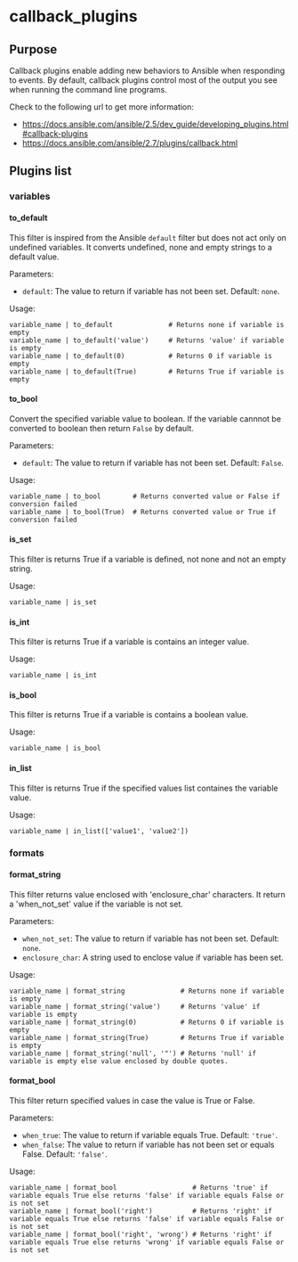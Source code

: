 # callback_plugins

## Purpose

Callback plugins enable adding new behaviors to Ansible when responding to events. By default, callback plugins control most of the output you see when running the command line programs.

Check to the following url to get more information:

* https://docs.ansible.com/ansible/2.5/dev_guide/developing_plugins.html#callback-plugins
* https://docs.ansible.com/ansible/2.7/plugins/callback.html

## Plugins list

### variables

#### to_default

This filter is inspired from the Ansible `default` filter but does not act only on undefined variables. It converts undefined, none and empty strings to a default value.

Parameters:

* `default`: The value to return if variable has not been set. Default: `none`.

Usage:

```jinja
variable_name | to_default              # Returns none if variable is empty
variable_name | to_default('value')     # Returns 'value' if variable is empty
variable_name | to_default(0)           # Returns 0 if variable is empty
variable_name | to_default(True)        # Returns True if variable is empty
```

#### to_bool

Convert the specified variable value to boolean. If the variable cannnot be converted to boolean then return `False` by default.

Parameters:

* `default`: The value to return if variable has not been set. Default: `False`.

Usage:

```jinja
variable_name | to_bool        # Returns converted value or False if conversion failed
variable_name | to_bool(True)  # Returns converted value or True if conversion failed
```

#### is_set

This filter is returns True if a variable is defined, not none and not an empty string.

Usage:

```jinja
variable_name | is_set
```

#### is_int

This filter is returns True if a variable is contains an integer value.

Usage:

```jinja
variable_name | is_int
```

#### is_bool

This filter is returns True if a variable is contains a boolean value.

Usage:

```jinja
variable_name | is_bool
```

#### in_list

This filter is returns True if the specified values list containes the variable value.

Usage:

```jinja
variable_name | in_list(['value1', 'value2'])
```

### formats

#### format_string

This filter returns value enclosed with 'enclosure_char' characters. It return a 'when_not_set' value if the variable is not set.

Parameters:

* `when_not_set`: The value to return if variable has not been set. Default: `none`.
* `enclosure_char`: A string used to enclose value if variable has been set.

Usage:

```jinja
variable_name | format_string              # Returns none if variable is empty
variable_name | format_string('value')     # Returns 'value' if variable is empty
variable_name | format_string(0)           # Returns 0 if variable is empty
variable_name | format_string(True)        # Returns True if variable is empty
variable_name | format_string('null', '"') # Returns 'null' if variable is empty else value enclosed by double quotes.
```

#### format_bool

This filter return specified values in case the value is True or False.

Parameters:

* `when_true`: The value to return if variable equals True. Default: `'true'`.
* `when_false`: The value to return if variable has not been set or equals False. Default: `'false'`.

Usage:

```jinja
variable_name | format_bool                   # Returns 'true' if variable equals True else returns 'false' if variable equals False or is not set
variable_name | format_bool('right')          # Returns 'right' if variable equals True else returns 'false' if variable equals False or is not set
variable_name | format_bool('right', 'wrong') # Returns 'right' if variable equals True else returns 'wrong' if variable equals False or is not set
```
